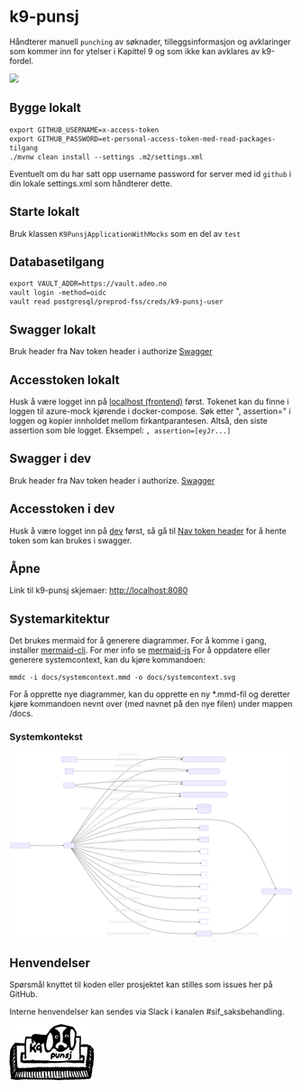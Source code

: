 # k9-punsj

Håndterer manuell `punching` av søknader, tilleggsinformasjon og avklaringer som kommer inn for ytelser i Kapittel 9 og som ikke kan avklares av k9-fordel.

[![](https://github.com/navikt/k9-punsj/workflows/Build%20and%20deploy/badge.svg)](https://github.com/navikt/k9-punsj/actions?query=workflow%3A%22Build+master%22)

## Bygge lokalt
```
export GITHUB_USERNAME=x-access-token
export GITHUB_PASSWORD=et-personal-access-token-med-read-packages-tilgang
./mvnw clean install --settings .m2/settings.xml 
```

Eventuelt om du har satt opp username password for server med id `github` i din lokale settings.xml som håndterer dette.

## Starte lokalt
Bruk klassen `K9PunsjApplicationWithMocks` som en del av `test`

## Databasetilgang
```
export VAULT_ADDR=https://vault.adeo.no
vault login -method=oidc
vault read postgresql/preprod-fss/creds/k9-punsj-user
```

## Swagger lokalt
Bruk header fra Nav token header i authorize
[Swagger](http://localhost:8085/internal/webjars/swagger-ui/index.html?configUrl=/internal/api-docs/swagger-config)

## Accesstoken lokalt
Husk å være logget inn på [localhost (frontend)](http://localhost:8080) først.
Tokenet kan du finne i loggen til azure-mock kjørende i docker-compose.
Søk etter ", assertion=" i loggen og kopier innholdet mellom firkantparantesen. Altså, den siste assertion som ble logget.
Eksempel: `, assertion=[eyJr...]`

## Swagger i dev
Bruk header fra Nav token header i authorize.
[Swagger](https://k9-punsj.dev.adeo.no/internal/webjars/swagger-ui/index.html?configUrl=/internal/api-docs/swagger-config)

## Accesstoken i dev
Husk å være logget inn på [dev](https://k9-punsj.dev.adeo.no/) først, så gå til 
[Nav token header](https://k9-punsj-oidc-auth-proxy.dev.intern.nav.no/api/k9-punsj/oidc/hentNavTokenHeader)
for å hente token som kan brukes i swagger.

## Åpne
Link til k9-punsj skjemaer:
[http://localhost:8080](http://localhost:8080)

## Systemarkitektur
Det brukes mermaid for å generere diagrammer. For å komme i gang, installer [mermaid-cli](https://github.com/mermaid-js/mermaid-cli#install-globally).
For mer info se [mermaid-js](https://mermaid-js.github.io/mermaid/#/)
For å oppdatere eller generere systemcontext, kan du kjøre kommandoen:
```shell
mmdc -i docs/systemcontext.mmd -o docs/systemcontext.svg
```

For å opprette nye diagrammer, kan du opprette en ny *.mmd-fil og deretter kjøre kommandoen nevnt over (med navnet på den nye filen) under mappen /docs.

### Systemkontekst
![](docs/systemcontext.svg)

## Henvendelser
 Spørsmål knyttet til koden eller prosjektet kan stilles som issues her på GitHub.
 
 Interne henvendelser kan sendes via Slack i kanalen #sif_saksbehandling. 

![k9-punsj](logo.png)
